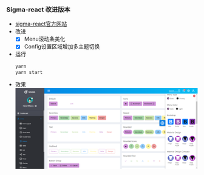 ### Sigma-react 改进版本
- [sigma-react官方网站](https://github.com/primefaces/sigma-react)
- 改进
  - [x] Menu滚动条美化
  - [x] Config设置区域增加多主题切换
- 运行
  ```
  yarn
  yarn start
  ```
- 效果
  ![运行效果](https://github.com/Tammy-zting/primeReactLayout/blob/main/githubPic/PrimeReact-Sigma.png?raw=true)
